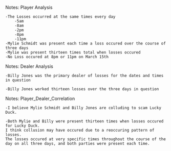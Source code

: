 Notes: Player Analysis

	-The Losses occurred at the same times every day
		-5am
		-8am
		-2pm
		-8pm
		-11pm
	-Mylie Schmidt was present each time a loss occured over the course of three days
	-Mylie was present thirteen times total when losses occured
	-No Loss occured at 8pm or 11pm on March 15th

Notes: Dealer Analysis

	-Billy Jones was the primary dealer of losses for the dates and times in question

	-Billy Jones worked thirteen losses over the three days in question 

Notes: Player_Dealer_Correlation

	-I believe Mylie Schmidt and Billy Jones are colluding to scam Lucky Duck.

	-Both Mylie and Billy were present thirteen times when losses occured for Lucky Duck. 
	I think collusion may have occured due to a reoccuring pattern of losses. 
	The losses occured at very specific times throughout the course of the day on all three days, and both parties were present each time.
